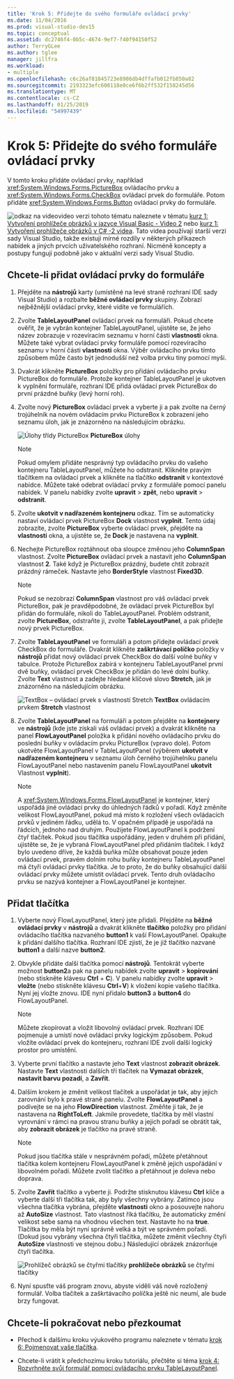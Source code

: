 ```yaml
---
title: 'Krok 5: Přidejte do svého formuláře ovládací prvky'
ms.date: 11/04/2016
ms.prod: visual-studio-dev15
ms.topic: conceptual
ms.assetid: dc2746f4-0b5c-4674-9ef7-f40f94150f52
author: TerryGLee
ms.author: tglee
manager: jillfra
ms.workload:
- multiple
ms.openlocfilehash: c6c26af81045723e8986db4dffafb012fb850a82
ms.sourcegitcommit: 2193323efc608118e0ce6f6b2ff532f158245d56
ms.translationtype: MT
ms.contentlocale: cs-CZ
ms.lasthandoff: 01/25/2019
ms.locfileid: "54997439"
---
```

# <a name="step-5-add-controls-to-your-form"></a>Krok 5: Přidejte do svého formuláře ovládací prvky
V tomto kroku přidáte ovládací prvky, například <xref:System.Windows.Forms.PictureBox> ovládacího prvku a <xref:System.Windows.Forms.CheckBox> ovládací prvek do formuláře. Potom přidáte <xref:System.Windows.Forms.Button> ovládací prvky do formuláře.

 ![odkaz na video](../data-tools/media/playvideo.gif)video verzi tohoto tématu naleznete v tématu [kurz 1: Vytvoření prohlížeče obrázků v jazyce Visual Basic - Video 2](http://go.microsoft.com/fwlink/?LinkId=205211) nebo [kurz 1: Vytvoření prohlížeče obrázků v C# -2 videa](http://go.microsoft.com/fwlink/?LinkId=205200). Tato videa používají starší verzi sady Visual Studio, takže existují mírné rozdíly v některých příkazech nabídek a jiných prvcích uživatelského rozhraní. Nicméně koncepty a postupy fungují podobně jako v aktuální verzi sady Visual Studio.

## <a name="to-add-controls-to-your-form"></a>Chcete-li přidat ovládací prvky do formuláře

1.  Přejděte na **nástrojů** karty (umístěné na levé straně rozhraní IDE sady Visual Studio) a rozbalte **běžné ovládací prvky** skupiny. Zobrazí nejběžnější ovládací prvky, které vidíte ve formulářích.

2.  Zvolte **TableLayoutPanel** ovládací prvek na formuláři. Pokud chcete ověřit, že je vybrán kontejner TableLayoutPanel, ujistěte se, že jeho název zobrazuje v rozevíracím seznamu v horní části **vlastnosti** okna. Můžete také vybrat ovládací prvky formuláře pomocí rozevíracího seznamu v horní části **vlastnosti** okna. Výběr ovládacího prvku tímto způsobem může často být jednodušší než volba prvku tiny pomocí myši.

3.  Dvakrát klikněte **PictureBox** položky pro přidání ovládacího prvku PictureBox do formuláře. Protože kontejner TableLayoutPanel je ukotven k vyplnění formuláře, rozhraní IDE přidá ovládací prvek PictureBox do první prázdné buňky (levý horní roh).

4.  Zvolte nový **PictureBox** ovládací prvek a vyberte ji a pak zvolte na černý trojúhelník na novém ovládacím prvku PictureBox k zobrazení jeho seznamu úloh, jak je znázorněno na následujícím obrázku.

     ![Úlohy třídy PictureBox](../ide/media/express_pictureboxtasks.png)
**PictureBox** úlohy

    > [!NOTE]
    >  Pokud omylem přidáte nesprávný typ ovládacího prvku do vašeho kontejneru TableLayoutPanel, můžete ho odstranit. Klikněte pravým tlačítkem na ovládací prvek a klikněte na tlačítko **odstranit** v kontextové nabídce. Můžete také odebrat ovládací prvky z formuláře pomocí panelu nabídek. V panelu nabídky zvolte **upravit** > **zpět**, nebo **upravit** > **odstranit**.

5.  Zvolte **ukotvit v nadřazeném kontejneru** odkaz. Tím se automaticky nastaví ovládací prvek PictureBox **Dock** vlastnost **vyplnit**. Tento údaj zobrazíte, zvolte **PictureBox** vyberte ovládací prvek, přejděte na **vlastnosti** okna, a ujistěte se, že **Dock** je nastavena na **vyplnit**.

6.  Nechejte PictureBox roztáhnout oba sloupce změnou jeho **ColumnSpan** vlastnost. Zvolte **PictureBox** ovládací prvek a nastavit jeho **ColumnSpan** vlastnost **2**. Také když je PictureBox prázdný, budete chtít zobrazit prázdný rámeček. Nastavte jeho **BorderStyle** vlastnost **Fixed3D**.

    > [!NOTE]
    >  Pokud se nezobrazí **ColumnSpan** vlastnost pro váš ovládací prvek PictureBox, pak je pravděpodobné, že ovládací prvek PictureBox byl přidán do formuláře, nikoli do TableLayoutPanel. Problém odstranit, zvolte **PictureBox**, odstraňte ji, zvolte **TableLayoutPanel**, a pak přidejte nový prvek PictureBox.

7.  Zvolte **TableLayoutPanel** ve formuláři a potom přidejte ovládací prvek CheckBox do formuláře. Dvakrát klikněte **zaškrtávací políčko** položky v **nástrojů** přidat nový ovládací prvek CheckBox do další volné buňky v tabulce. Protože PictureBox zabírá v kontejneru TableLayoutPanel první dvě buňky, ovládací prvek CheckBox je přidán do levé dolní buňky. Zvolte **Text** vlastnost a zadejte hledané klíčové slovo **Stretch**, jak je znázorněno na následujícím obrázku.

     ![TextBox – ovládací prvek s vlastností Stretch](../ide/media/express_pictureviewercheckbox.png)
**TextBox** ovládacím prvkem **Stretch** vlastnost

8.  Zvolte **TableLayoutPanel** na formuláři a potom přejděte na **kontejnery** ve **nástrojů** (kde jste získali váš ovládací prvek) a dvakrát klikněte na panel **FlowLayoutPanel** položka k přidání nového ovládacího prvku do poslední buňky v ovládacím prvku PictureBox (vpravo dole). Potom ukotvěte FlowLayoutPanel v TableLayoutPanel (výběrem **ukotvit v nadřazeném kontejneru** v seznamu úloh černého trojúhelníku panelu FlowLayoutPanel nebo nastavením panelu FlowLayoutPanel **ukotvit** Vlastnost **vyplnit**).

    > [!NOTE]
    >  A <xref:System.Windows.Forms.FlowLayoutPanel> je kontejner, který uspořádá jiné ovládací prvky do úhledných řádků v pořadí. Když změníte velikost FlowLayoutPanel, pokud má místo k rozložení všech ovládacích prvků v jediném řádku, udělá to. V opačném případě je uspořádá na řádcích, jednoho nad druhým. Použijete FlowLayoutPanel k podržení čtyř tlačítek. Pokud jsou tlačítka uspořádány, jeden v druhém při přidání, ujistěte se, že je vybraná FlowLayoutPanel před přidáním tlačítek. I když bylo uvedeno dříve, že každá buňka může obsahovat pouze jeden ovládací prvek, pravém dolním rohu buňky kontejneru TableLayoutPanel má čtyři ovládací prvky tlačítka. Je to proto, že do buňky obsahující další ovládací prvky můžete umístit ovládací prvek. Tento druh ovládacího prvku se nazývá kontejner a FlowLayoutPanel je kontejner.

## <a name="to-add-buttons"></a>Přidat tlačítka

1.  Vyberte nový FlowLayoutPanel, který jste přidali. Přejděte na **běžné ovládací prvky** v **nástrojů** a dvakrát klikněte **tlačítko** položky pro přidání ovládacího tlačítka nazvaného **button1** k vaší FlowLayoutPanel. Opakujte k přidání dalšího tlačítka. Rozhraní IDE zjistí, že je již tlačítko nazvané **button1** a další nazve **button2**.

2.  Obvykle přidáte další tlačítka pomocí **nástrojů**. Tentokrát vyberte možnost **button2**a pak na panelu nabídek zvolte **upravit** > **kopírování** (nebo stiskněte klávesu **Ctrl** + **C**). V panelu nabídky zvolte **upravit** > **vložte** (nebo stiskněte klávesu **Ctrl**+**V**) k vložení kopie vašeho tlačítka. Nyní jej vložte znovu. IDE nyní přidalo **button3** a **button4** do FlowLayoutPanel.

    > [!NOTE]
    >  Můžete zkopírovat a vložit libovolný ovládací prvek. Rozhraní IDE pojmenuje a umístí nové ovládací prvky logickým způsobem. Pokud vložíte ovládací prvek do kontejneru, rozhraní IDE zvolí další logický prostor pro umístění.

3.  Vyberte první tlačítko a nastavte jeho **Text** vlastnost **zobrazit obrázek**. Nastavte **Text** vlastnosti dalších tří tlačítek na **Vymazat obrázek**, **nastavit barvu pozadí**, a **Zavřít**.

4.  Dalším krokem je změnit velikost tlačítek a uspořádat je tak, aby jejich zarovnání bylo k pravé straně panelu. Zvolte **FlowLayoutPanel** a podívejte se na jeho **FlowDirection** vlastnost. Změňte ji tak, že je nastavena na **RightToLeft**. Jakmile provedete, tlačítka by měl vlastní vyrovnání v rámci na pravou stranu buňky a jejich pořadí se obrátit tak, aby **zobrazit obrázek** je tlačítko na pravé straně.

    > [!NOTE]
    >  Pokud jsou tlačítka stále v nesprávném pořadí, můžete přetáhnout tlačítka kolem kontejneru FlowLayoutPanel k změně jejich uspořádání v libovolném pořadí. Můžete zvolit tlačítko a přetáhnout je doleva nebo doprava.

5.  Zvolte **Zavřít** tlačítko a vyberte ji. Podržte stisknutou klávesu **Ctrl** klíče a vyberte další tři tlačítka tak, aby byly všechny vybrány. Zatímco jsou všechna tlačítka vybrána, přejděte **vlastnosti** okno a posouvejte nahoru až **AutoSize** vlastnost. Tato vlastnost říká tlačítku, že automaticky změní velikost sebe sama na vhodnou všechen text. Nastavte ho na **true**. Tlačítka by měla být nyní správně velká a být ve správném pořadí. (Dokud jsou vybrány všechna čtyři tlačítka, můžete změnit všechny čtyři **AutoSize** vlastnosti ve stejnou dobu.) Následující obrázek znázorňuje čtyři tlačítka.

     ![Prohlížeč obrázků se čtyřmi tlačítky](../ide/media/express_autosize.png)
**prohlížeče obrázků** se čtyřmi tlačítky

6.  Nyní spusťte váš program znovu, abyste viděli váš nově rozložený formulář. Volba tlačítek a zaškrtávacího políčka ještě nic neumí, ale bude brzy fungovat.

## <a name="to-continue-or-review"></a>Chcete-li pokračovat nebo přezkoumat

-   Přechod k dalšímu kroku výukového programu naleznete v tématu [krok 6: Pojmenovat vaše tlačítka](../ide/step-6-name-your-button-controls.md).

-   Chcete-li vrátit k předchozímu kroku tutoriálu, přečtěte si téma [krok 4: Rozvrhněte svůj formulář pomocí ovládacího prvku TableLayoutPanel](../ide/step-4-lay-out-your-form-with-a-tablelayoutpanel-control.md).

